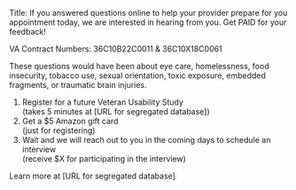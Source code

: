 Title: If you answered questions online to help your provider prepare for you appointment today, we are interested in hearing from you. Get PAID for your feedback!

VA Contract Numbers: 36C10B22C0011 & 36C10X18C0061

These questions would have been about eye care, homelessness, food insecurity, tobacco use, sexual orientation, toxic exposure, embedded fragments, or traumatic brain injuries.
1. Register for a future Veteran Usability Study
<br/> (takes 5 minutes at [URL for segregated database])
2. Get a $5 Amazon gift card
<br/>(just for registering)
3. Wait and we will reach out to you in the coming days to schedule an interview
<br/>(receive $X for participating in the interview)


Learn more at [URL for segregated database]
